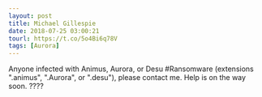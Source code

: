 ```yaml
---
layout: post
title: Michael Gillespie
date: 2018-07-25 03:00:21
tourl: https://t.co/5o4Bi6q78V
tags: [Aurora]
---
```

Anyone infected with Animus, Aurora, or Desu #Ransomware (extensions ".animus", ".Aurora", or ".desu"), please contact me. Help is on the way soon. ????